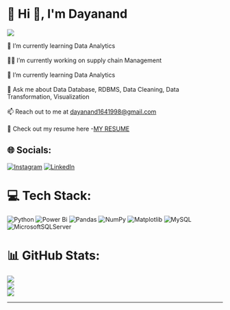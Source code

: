 #                                                                                             💫 Hi 👋, I'm Dayanand
  
[![](https://visitcount.itsvg.in/api?id=daya161998&icon=0&color=3)](https://visitcount.itsvg.in)

🌱 I’m currently learning Data Analytics<br><br>👨‍💻 I’m currently working on supply chain Management<br><br>🌱 I’m currently learning Data Analytics<br><br>💬 Ask me about Data Database, RDBMS, Data Cleaning, Data Transformation, Visualization<br><br>📫 Reach out to me at dayanand1641998@gmail.com<br><br>📑 Check out my resume here -[MY RESUME](https://acrobat.adobe.com/id/urn:aaid:sc:ap:6a536cab-2f33-4fc8-82de-b11497c88dce)<br>


## 🌐 Socials:
[![Instagram](https://img.shields.io/badge/Instagram-%23E4405F.svg?logo=Instagram&logoColor=white)](https://instagram.com/https://www.instagram.com/dayanand_98/) [![LinkedIn](https://img.shields.io/badge/LinkedIn-%230077B5.svg?logo=linkedin&logoColor=white)](https://linkedin.com/in/linkedin.com/in/dayanand-dataanalyst) 

# 💻 Tech Stack:
![Python](https://img.shields.io/badge/python-3670A0?style=flat&logo=python&logoColor=ffdd54) ![Power Bi](https://img.shields.io/badge/power_bi-F2C811?style=flat&logo=powerbi&logoColor=black) ![Pandas](https://img.shields.io/badge/pandas-%23150458.svg?style=flat&logo=pandas&logoColor=white) ![NumPy](https://img.shields.io/badge/numpy-%23013243.svg?style=flat&logo=numpy&logoColor=white) ![Matplotlib](https://img.shields.io/badge/Matplotlib-%23ffffff.svg?style=flat&logo=Matplotlib&logoColor=black) ![MySQL](https://img.shields.io/badge/mysql-%2300000f.svg?style=flat&logo=mysql&logoColor=white) ![MicrosoftSQLServer](https://img.shields.io/badge/Microsoft%20SQL%20Server-CC2927?style=flat&logo=microsoft%20sql%20server&logoColor=white)
# 📊 GitHub Stats:
![](https://github-readme-stats.vercel.app/api?username=daya161998&theme=default&hide_border=false&include_all_commits=true&count_private=true)<br/>
![](https://github-readme-streak-stats.herokuapp.com/?user=daya161998&theme=default&hide_border=false)<br/>
![](https://github-readme-stats.vercel.app/api/top-langs/?username=daya161998&theme=default&hide_border=false&include_all_commits=true&count_private=true&layout=compact)

---


<!-- Proudly created with GPRM ( https://gprm.itsvg.in ) -->
